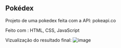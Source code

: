 ## Pokédex

Projeto de uma pokedex feita com a API: pokeapi.co

Feito com : HTML, CSS, JavaScript

Vizualização do resultado final:
![image](https://github.com/user-attachments/assets/035af177-b30a-477d-8182-e58e017cc46d)
